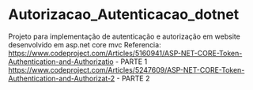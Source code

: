 # Autorizacao_Autenticacao_dotnet
Projeto para implementação de autenticação e autorização em website desenvolvido em asp.net core mvc
Referencia:
https://www.codeproject.com/Articles/5160941/ASP-NET-CORE-Token-Authentication-and-Authorizatio - PARTE 1
https://www.codeproject.com/Articles/5247609/ASP-NET-CORE-Token-Authentication-and-Authorizat-2 - PARTE 2
